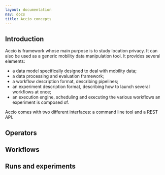 ```yaml
---
layout: documentation
nav: docs
title: Accio concepts
---
```


## Introduction

Accio is framework whose main purpose is to study location privacy.
It can also be used as a generic mobility data manipulation tool.
It provides several elements:

  * a data model specifically designed to deal with mobility data;
  * a data processing and evaluation framework;
  * a workflow description format, describing pipelines;
  * an experiment description format, describing how to launch several workflows at once;
  * an execution engine, scheduling and executing the various workflows an experiment is composed of.

Accio comes with two different interfaces: a command line tool and a REST API.

## Operators

## Workflows

## Runs and experiments
